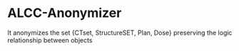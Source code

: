 # ALCC-Anonymizer
It anonymizes the set {CTset, StructureSET, Plan, Dose} preserving the logic relationship between objects
